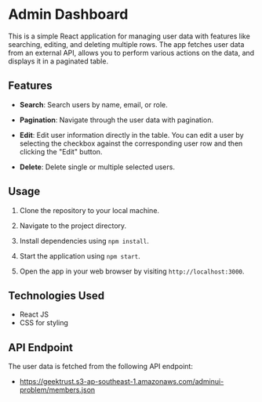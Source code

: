 # Admin Dashboard

This is a simple React application for managing user data with features like searching, editing, and deleting multiple rows. The app fetches user data from an external API, allows you to perform various actions on the data, and displays it in a paginated table.

## Features

- **Search**: Search users by name, email, or role.

- **Pagination**: Navigate through the user data with pagination.

- **Edit**: Edit user information directly in the table. You can edit a user by selecting the checkbox against the corresponding user row and then clicking the "Edit" button.

- **Delete**: Delete single or multiple selected users.

## Usage

1. Clone the repository to your local machine.

2. Navigate to the project directory.

3. Install dependencies using `npm install`.

4. Start the application using `npm start`.

5. Open the app in your web browser by visiting `http://localhost:3000`.

## Technologies Used

- React JS
- CSS for styling

## API Endpoint

The user data is fetched from the following API endpoint:

- https://geektrust.s3-ap-southeast-1.amazonaws.com/adminui-problem/members.json
